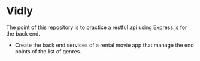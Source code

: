 # Vidly
The point of this repository is to practice a restful api using Express.js for the back end.
- Create the back end services of a rental movie app that manage the end points of the list of genres.
